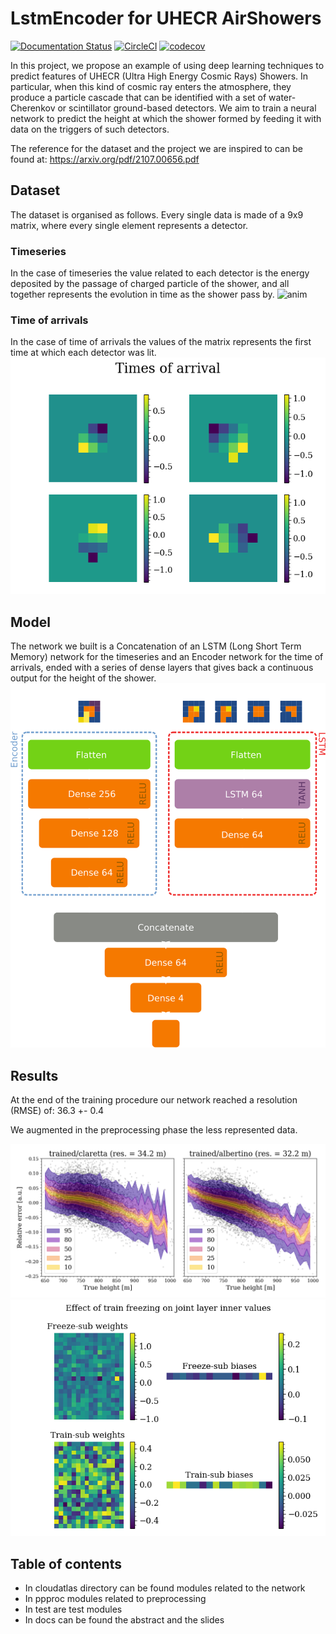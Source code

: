 # LstmEncoder for UHECR AirShowers
[![Documentation Status](https://readthedocs.org/projects/cmepda-proj/badge/?version=latest)](https://cmepda-proj.readthedocs.io/en/latest/?badge=latest)
[![CircleCI](https://dl.circleci.com/status-badge/img/gh/djanloo/cmepda/tree/master.svg?style=svg)](https://dl.circleci.com/status-badge/redirect/gh/djanloo/cmepda/tree/master)
[![codecov](https://codecov.io/gh/djanloo/cmepda/branch/master/graph/badge.svg?token=WEFVA6UBDS)](https://codecov.io/gh/djanloo/cmepda)

In this project, we propose an example of using deep learning techniques to predict features of UHECR 
(Ultra High Energy Cosmic Rays) Showers.
In particular, when this kind of cosmic ray enters the atmosphere, they produce a particle cascade 
that can be identified with a set of water-Cherenkov or scintillator ground-based detectors. We aim to train a neural network to predict the height at which the shower formed by feeding it with data on the triggers of such detectors.

The reference for the dataset and the project we are inspired to can be found at:
https://arxiv.org/pdf/2107.00656.pdf


## Dataset
The dataset is organised as follows. Every single data is made of a 9x9 matrix, where every single element represents a detector. 
### Timeseries
In the case of timeseries the value related to each detector is the energy deposited by the passage of charged particle of the shower, and all together represents the evolution in time as the shower pass by.
![anim](https://user-images.githubusercontent.com/89815653/178476373-edabd8f9-fc83-4bde-a9a4-f9ba623c6d95.gif)

### Time of arrivals
In the case of time of arrivals the values of the matrix represents the first time at which each detector was lit.
![toa](assets/toa.png)
## Model
The network we built is a Concatenation of an LSTM (Long Short Term Memory) network for the timeseries and an Encoder network for the time of arrivals, ended with a series of dense layers that gives back a continuous output for the height of the shower.
![model](assets/model_2.png)

## Results
At the end of the training procedure our network reached a resolution (RMSE) of: 36.3 +- 0.4

We augmented in the preprocessing phase the less represented data.

![interp](assets/comparison.png) 
![freeze_train](assets/freezetraining.png)

## Table of contents
- In cloudatlas directory can be found modules related to the network
- In ppproc modules related to preprocessing
- In test are test modules
- In docs can be found the abstract and the slides
